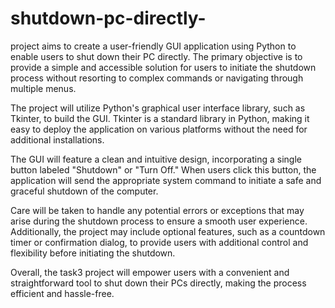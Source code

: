 # shutdown-pc-directly-
project aims to create a user-friendly GUI application using Python to enable users to shut down their PC directly. The primary objective is to provide a simple and accessible solution for users to initiate the shutdown process without resorting to complex commands or navigating through multiple menus.

The project will utilize Python's graphical user interface library, such as Tkinter, to build the GUI. Tkinter is a standard library in Python, making it easy to deploy the application on various platforms without the need for additional installations.

The GUI will feature a clean and intuitive design, incorporating a single button labeled "Shutdown" or "Turn Off." When users click this button, the application will send the appropriate system command to initiate a safe and graceful shutdown of the computer.

Care will be taken to handle any potential errors or exceptions that may arise during the shutdown process to ensure a smooth user experience. Additionally, the project may include optional features, such as a countdown timer or confirmation dialog, to provide users with additional control and flexibility before initiating the shutdown.

Overall, the task3 project will empower users with a convenient and straightforward tool to shut down their PCs directly, making the process efficient and hassle-free.
